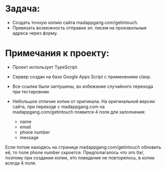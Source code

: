 # Задача:
* Создать точную копию сайта madappgang.com/getintouch.
* Привязать возможность отправки эл. писем на произвольные адреса через форму.


# Примечания к проекту:

* Проект использует TypeScript.

* Сервер создан на базе Google Apps Script с применением clasp.

* Все ссылки были заглушены, во избежание случайного перехода при тестировнии.

* Небольшое отличие копии от оригинала.
На оригинальной версии сайта, при переходе с madappgang.com на madappgang.com/getintouch появится 4 поля для заполнения:
    * name
    * email
    * phone number
    * message

Eсли потом находясь на странице madappgang.com/getintouch обновить её, то поле phone number скроется.
Предполагалось что это баг, поэтому при создании копии, это поведение не повторялось, в копии всегда 4 поля.